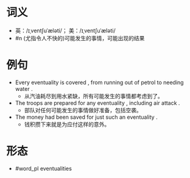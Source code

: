 # 词义
- 英：/ɪˌventʃuˈæləti/； 美：/ɪˌventʃuˈæləti/
- #n (尤指令人不快的)可能发生的事情，可能出现的结果
# 例句
- Every eventuality is covered , from running out of petrol to needing water .
	- 从汽油耗尽到用水紧缺，所有可能发生的事情都考虑到了。
- The troops are prepared for any eventuality , including air attack .
	- 部队对任何可能发生的事情做好准备，包括空袭。
- The money had been saved for just such an eventuality .
	- 钱积攒下来就是为应付这样的意外。
# 形态
- #word_pl eventualities
